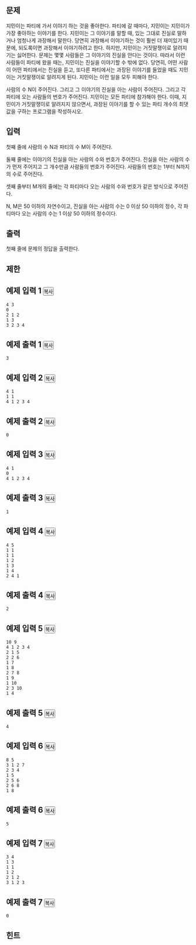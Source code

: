 
<div class="headline">
<h2>문제</h2>
</div>
<div id="problem_description" class="problem-text">
<p>지민이는 파티에 가서 이야기 하는 것을 좋아한다. 파티에 갈 때마다, 지민이는 지민이가 가장 좋아하는 이야기를 한다. 지민이는 그 이야기를 말할 때, 있는 그대로 진실로 말하거나 엄청나게 과장해서 말한다. 당연히 과장해서 이야기하는 것이 훨씬 더 재미있기 때문에, 되도록이면 과장해서 이야기하려고 한다. 하지만, 지민이는 거짓말쟁이로 알려지기는 싫어한다. 문제는 몇몇 사람들은 그 이야기의 진실을 안다는 것이다. 따라서 이런 사람들이 파티에 왔을 때는, 지민이는 진실을 이야기할 수 밖에 없다. 당연히, 어떤 사람이 어떤 파티에서는 진실을 듣고, 또다른 파티에서는 과장된 이야기를 들었을 때도 지민이는 거짓말쟁이로 알려지게 된다. 지민이는 이런 일을 모두 피해야 한다.</p>
<p>사람의 수 N이 주어진다. 그리고 그 이야기의 진실을 아는 사람이 주어진다. 그리고 각 파티에 오는 사람들의 번호가 주어진다. 지민이는 모든 파티에 참가해야 한다. 이때, 지민이가 거짓말쟁이로 알려지지 않으면서, 과장된 이야기를 할 수 있는 파티 개수의 최댓값을 구하는 프로그램을 작성하시오.</p>
</div>

<div class="headline">
<h2>입력</h2>
</div>
<div id="problem_input" class="problem-text">
<p>첫째 줄에 사람의 수 N과 파티의 수 M이 주어진다.</p>
<p>둘째 줄에는 이야기의 진실을 아는 사람의 수와 번호가 주어진다. 진실을 아는 사람의 수가 먼저 주어지고 그 개수만큼 사람들의 번호가 주어진다. 사람들의 번호는 1부터 N까지의 수로 주어진다.</p>
<p>셋째 줄부터 M개의 줄에는 각 파티마다 오는 사람의 수와 번호가 같은 방식으로 주어진다.</p>
<p>N, M은 50 이하의 자연수이고, 진실을 아는 사람의 수는 0 이상 50 이하의 정수, 각 파티마다 오는 사람의 수는 1 이상 50 이하의 정수이다.</p>
</div>

<div class="headline">
<h2>출력</h2>
</div>
<div id="problem_output" class="problem-text">
<p>첫째 줄에 문제의 정답을 출력한다.</p>
</div>

<div class="headline">
<h2>제한</h2>
</div>
<div id="problem_limit" class="problem-text">
</div>

<div class="headline">
<h2>예제 입력 1
<button type="button" class="btn btn-link copy-button" style="padding: 0px;" data-clipboard-target="#sample-input-1">복사</button>
</h2>
</div>

```
4 3
0
2 1 2
1 3
3 2 3 4
```

<div class="headline">
<h2>예제 출력 1
<button type="button" class="btn btn-link copy-button" style="padding: 0px;" data-clipboard-target="#sample-output-1">복사</button>
</h2>
</div>

```
3
```

<div class="headline">
<h2>예제 입력 2
<button type="button" class="btn btn-link copy-button" style="padding: 0px;" data-clipboard-target="#sample-input-2">복사</button>
</h2>
</div>

```
4 1
1 1
4 1 2 3 4
```

<div class="headline">
<h2>예제 출력 2
<button type="button" class="btn btn-link copy-button" style="padding: 0px;" data-clipboard-target="#sample-output-2">복사</button>
</h2>
</div>

```
0
```

<div class="headline">
<h2>예제 입력 3
<button type="button" class="btn btn-link copy-button" style="padding: 0px;" data-clipboard-target="#sample-input-3">복사</button>
</h2>
</div>

```
4 1
0
4 1 2 3 4
```

<div class="headline">
<h2>예제 출력 3
<button type="button" class="btn btn-link copy-button" style="padding: 0px;" data-clipboard-target="#sample-output-3">복사</button>
</h2>
</div>

```
1
```

<div class="headline">
<h2>예제 입력 4
<button type="button" class="btn btn-link copy-button" style="padding: 0px;" data-clipboard-target="#sample-input-4">복사</button>
</h2>
</div>

```
4 5
1 1
1 1
1 2
1 3
1 4
2 4 1
```

<div class="headline">
<h2>예제 출력 4
<button type="button" class="btn btn-link copy-button" style="padding: 0px;" data-clipboard-target="#sample-output-4">복사</button>
</h2>
</div>

```
2
```

<div class="headline">
<h2>예제 입력 5
<button type="button" class="btn btn-link copy-button" style="padding: 0px;" data-clipboard-target="#sample-input-5">복사</button>
</h2>
</div>

```
10 9
4 1 2 3 4
2 1 5
2 2 6
1 7
1 8
2 7 8
1 9
1 10
2 3 10
1 4
```

<div class="headline">
<h2>예제 출력 5
<button type="button" class="btn btn-link copy-button" style="padding: 0px;" data-clipboard-target="#sample-output-5">복사</button>
</h2>
</div>

```
4
```

<div class="headline">
<h2>예제 입력 6
<button type="button" class="btn btn-link copy-button" style="padding: 0px;" data-clipboard-target="#sample-input-6">복사</button>
</h2>
</div>

```
8 5
3 1 2 7
2 3 4
1 5
2 5 6
2 6 8
1 8
```

<div class="headline">
<h2>예제 출력 6
<button type="button" class="btn btn-link copy-button" style="padding: 0px;" data-clipboard-target="#sample-output-6">복사</button>
</h2>
</div>

```
5
```

<div class="headline">
<h2>예제 입력 7
<button type="button" class="btn btn-link copy-button" style="padding: 0px;" data-clipboard-target="#sample-input-7">복사</button>
</h2>
</div>

```
3 4
1 3
1 1
1 2
2 1 2
3 1 2 3
```

<div class="headline">
<h2>예제 출력 7
<button type="button" class="btn btn-link copy-button" style="padding: 0px;" data-clipboard-target="#sample-output-7">복사</button>
</h2>
</div>

```
0
```

<div class="headline">
<h2>힌트</h2>
</div>
<div id="problem_hint" class="problem-text">
</div>
